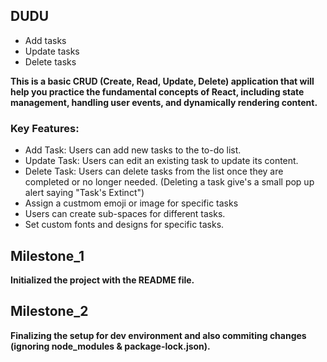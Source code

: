 ## DUDU  

- Add tasks
- Update tasks
- Delete tasks

**This is a basic CRUD (Create, Read, Update, Delete) application that will help you practice the fundamental concepts of React, including state management, handling user events, and dynamically rendering content.**

### Key Features:

- Add Task: Users can add new tasks to the to-do list.
- Update Task: Users can edit an existing task to update its content.
- Delete Task: Users can delete tasks from the list once they are completed or no longer needed. (Deleting a task give's a small pop up alert saying "Task's Extinct")
- Assign a custmom emoji or image for specific tasks
- Users can create sub-spaces for different tasks.
- Set custom fonts and designs for specific tasks.

## Milestone_1

**Initialized the project with the README file.**

## Milestone_2

**Finalizing the setup for dev environment and also commiting changes (ignoring node_modules & package-lock.json).**